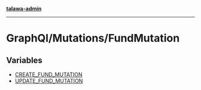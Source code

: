 [**talawa-admin**](../../../README.md)

***

# GraphQl/Mutations/FundMutation

## Variables

- [CREATE\_FUND\_MUTATION](variables/CREATE_FUND_MUTATION.md)
- [UPDATE\_FUND\_MUTATION](variables/UPDATE_FUND_MUTATION.md)
